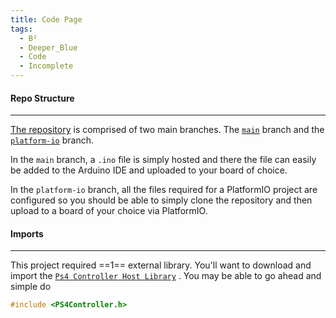 ```yaml
---
title: Code Page
tags:
  - B²
  - Deeper_Blue
  - Code
  - Incomplete
---
```

#### Repo Structure
---
[The repository](https://github.com/BengalBots-LSU/Deeper-Blue) is comprised of two main branches. The [`main`](https://github.com/BengalBots-LSU/Deeper-Blue) branch and the [`platform-io`](https://github.com/BengalBots-LSU/Deeper-Blue/tree/platform-io) branch.

In the `main` branch, a `.ino` file is simply hosted and there the file can easily be added to the Arduino IDE and uploaded to your board of choice.

In the `platform-io` branch, all the files required for a PlatformIO project are configured so you should be able to simply clone the repository and then upload to a board of your choice via PlatformIO.

#### Imports
---
This project required ==1== external library. 
You'll want to download and import the [`Ps4 Controller Host Library`](https://github.com/pablomarquez76/PS4_Controller_Host) . You may be able to go ahead and simple do

```cpp
#include <PS4Controller.h>
```


